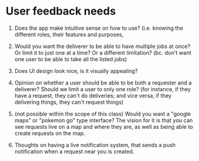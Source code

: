 # User feedback needs

1. Does the app make intuitive sense on how to use? (i.e. knowing the different roles, their features and purposes,

2. Would you want the deliverer to be able to have multiple jobs at once? Or limit it to just one at a time? Or a different limitation? (bc. don't want one user to be able to take all the listed jobs)

3. Does UI design look nice, is it visually appealing? 

4. Opinion on whether a user should be able to be both a requester and a deliverer? Should we limit a user to only one role? (for instance, if they have a request, they can't do deliveries; and vice versa, if they delivering things, they can't request things)

5. (not possible within the scope of this class) Would you want a "google maps" or "pokemon go" type interface? The vision for it is that you can see requests live on a map and where they are, as well as being able to create requests on the map.

6. Thoughts on having a live notification system, that sends a push notification when a request near you is created.
